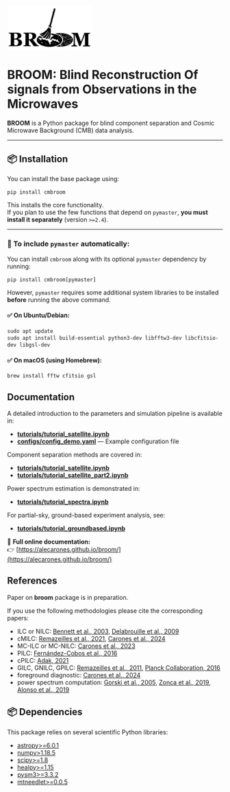 <img src="broom_logo_last.png" width="200"> 

# BROOM: Blind Reconstruction Of signals from Observations in the Microwaves

**BROOM** is a Python package for blind component separation and Cosmic Microwave Background (CMB) data analysis.

---

## 📦 Installation

You can install the base package using:

```
pip install cmbroom
```

This installs the core functionality.  
If you plan to use the few functions that depend on `pymaster`, **you must install it separately** (version `>=2.4`).

---

### 🔧 To include `pymaster` automatically:

You can install `cmbroom` along with its optional `pymaster` dependency by running:

```
pip install cmbroom[pymaster]
```

However, `pymaster` requires some additional system libraries to be installed **before** running the above command.

#### ✅ On Ubuntu/Debian:
```
sudo apt update
sudo apt install build-essential python3-dev libfftw3-dev libcfitsio-dev libgsl-dev
```

#### ✅ On macOS (using Homebrew):
```
brew install fftw cfitsio gsl
```
## Documentation

A detailed introduction to the parameters and simulation pipeline is available in:

- [**tutorials/tutorial_satellite.ipynb**](tutorials/tutorial_satellite.ipynb)   
- [**configs/config_demo.yaml**](broom/configs/config_demo.yaml) — Example configuration file

Component separation methods are covered in:

- [**tutorials/tutorial_satellite.ipynb**](tutorials/tutorial_satellite.ipynb) 
- [**tutorials/tutorial_satellite_part2.ipynb**](tutorials/tutorial_satellite_part2.ipynb) 

Power spectrum estimation is demonstrated in:

- [**tutorials/tutorial_spectra.ipynb**](tutorials/tutorial_spectra.ipynb)

For partial-sky, ground-based experiment analysis, see:

- [**tutorials/tutorial_groundbased.ipynb**](tutorials/tutorial_groundbased.ipynb) 

🔗 **Full online documentation:**  
👉 [https://alecarones.github.io/broom/](https://alecarones.github.io/broom/)


## References

Paper on **broom** package is in preparation.

If you use the following methodologies please cite the corresponding papers:

- ILC or NILC: [Bennett et al., 2003](https://arxiv.org/abs/astro-ph/0302207), [Delabrouille et al., 2009](https://arxiv.org/abs/0807.0773)
- cMILC: [Remazeilles et al., 2021](https://arxiv.org/abs/2006.08628), [Carones et al., 2024](https://arxiv.org/abs/2402.17579)
- MC-ILC or MC-NILC: [Carones et al., 2023](https://arxiv.org/abs/2212.04456)
- PILC: [Fernández-Cobos et al., 2016](https://arxiv.org/abs/1601.01515)
- cPILC: [Adak, 2021](https://arxiv.org/abs/2104.13778)
- GILC, GNILC, GPILC: [Remazeilles et al., 2011](https://arxiv.org/abs/1103.1166), [Planck Collaboration, 2016](https://arxiv.org/abs/1605.09387)
- foreground diagnostic: [Carones et al., 2024](https://arxiv.org/abs/2402.17579)
- power spectrum computation: [Gorski et al., 2005](https://arxiv.org/abs/astro-ph/0409513), [Zonca et al., 2019](https://ui.adsabs.harvard.edu/abs/2019JOSS....4.1298Z/abstract), [Alonso et al., 2019](https://arxiv.org/abs/1809.09603)

## 📦 Dependencies

This package relies on several scientific Python libraries:

- [astropy>=6.0.1](https://www.astropy.org/)
- [numpy>1.18.5](https://numpy.org/)
- [scipy>=1.8](https://scipy.org/)
- [healpy>=1.15](https://healpy.readthedocs.io/)
- [pysm3>=3.3.2](https://pysm3.readthedocs.io/en/latest/#)
- [mtneedlet>=0.0.5](https://javicarron.github.io/mtneedlet/)


